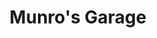 ---
title: "Munro's Garage"
url: /hatston-kirkwall/munros-garage-scotts-road/
shop: Autowerkstatt
---